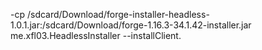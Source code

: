 -cp /sdcard/Download/forge-installer-headless-1.0.1.jar:/sdcard/Download/forge-1.16.3-34.1.42-installer.jar me.xfl03.HeadlessInstaller --installClient.

